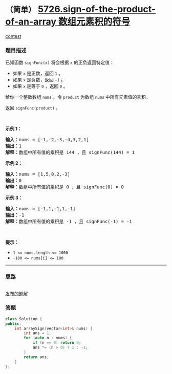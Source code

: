 # `（简单）` [5726.sign-of-the-product-of-an-array 数组元素积的符号](https://leetcode-cn.com/problems/sign-of-the-product-of-an-array/)

[contest](https://leetcode-cn.com/contest/weekly-contest-236/problems/sign-of-the-product-of-an-array/)

### 题目描述
<div class="notranslate"><p>已知函数&nbsp;<code>signFunc(x)</code> 将会根据 <code>x</code> 的正负返回特定值：</p>

<ul>
	<li>如果 <code>x</code> 是正数，返回 <code>1</code> 。</li>
	<li>如果 <code>x</code> 是负数，返回 <code>-1</code> 。</li>
	<li>如果 <code>x</code> 是等于 <code>0</code> ，返回 <code>0</code> 。</li>
</ul>

<p>给你一个整数数组 <code>nums</code> 。令 <code>product</code> 为数组 <code>nums</code> 中所有元素值的乘积。</p>

<p>返回 <code>signFunc(product)</code> 。</p>

<p>&nbsp;</p>

<p><strong>示例 1：</strong></p>

<pre><strong>输入：</strong>nums = [-1,-2,-3,-4,3,2,1]
<strong>输出：</strong>1
<strong>解释：</strong>数组中所有值的乘积是 144 ，且 signFunc(144) = 1
</pre>

<p><strong>示例 2：</strong></p>

<pre><strong>输入：</strong>nums = [1,5,0,2,-3]
<strong>输出：</strong>0
<strong>解释：</strong>数组中所有值的乘积是 0 ，且 signFunc(0) = 0
</pre>

<p><strong>示例 3：</strong></p>

<pre><strong>输入：</strong>nums = [-1,1,-1,1,-1]
<strong>输出：</strong>-1
<strong>解释：</strong>数组中所有值的乘积是 -1 ，且 signFunc(-1) = -1
</pre>

<p>&nbsp;</p>

<p><strong>提示：</strong></p>

<ul>
	<li><code>1 &lt;= nums.length &lt;= 1000</code></li>
	<li><code>-100 &lt;= nums[i] &lt;= 100</code></li>
</ul>
</div>

---
### 思路
```
```

[发布的题解](https://leetcode-cn.com/problems/sign-of-the-product-of-an-array/solution/sign-of-the-product-of-an-array-by-ikaru-mxyo/)

### 答题
``` C++
class Solution {
public:
    int arraySign(vector<int>& nums) {
        int ans = 1;
        for (auto n : nums) {
            if (n == 0) return 0;
            ans *= (n > 0) ? 1 : -1;
        }
        return ans;
    }
};
```





